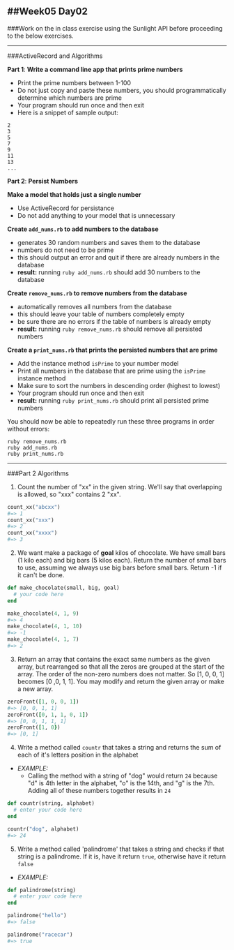 ##Week05 Day02
---

###Work on the in class exercise using the Sunlight API before proceeding to the below exercises.

---

###ActiveRecord and Algorithms

**Part 1**:
**Write a command line app that prints prime numbers**
- Print the prime numbers between 1-100
- Do not just copy and paste these numbers, you should programmatically determine which numbers are prime
- Your program should run once and then exit
- Here is a snippet of sample output:
```
2
3
5
7
9
11
13
...
```

**Part 2**:
**Persist Numbers**

**Make a model that holds just a single number**
- Use ActiveRecord for persistance
- Do not add anything to your model that is unnecessary

**Create ```add_nums.rb``` to add numbers to the database**
- generates 30 random numbers and saves them to the database
- numbers do not need to be prime
- this should output an error and quit if there are already numbers in the database
- **result:** running ```ruby add_nums.rb``` should add 30 numbers to the database

**Create ```remove_nums.rb``` to remove numbers from the database**
- automatically removes all numbers from the database
- this should leave your table of numbers completely empty
- be sure there are no errors if the table of numbers is already empty
- **result:** running ```ruby remove_nums.rb``` should remove all persisted numbers

**Create a ```print_nums.rb``` that prints the persisted numbers that are prime**
- Add the instance method ```isPrime``` to your number model
- Print all numbers in the database that are prime using the ```isPrime``` instance method
- Make sure to sort the numbers in descending order (highest to lowest)
- Your program should run once and then exit
- **result:** running ```ruby print_nums.rb``` should print all persisted prime numbers

You should now be able to repeatedly run these three programs in order without errors:
```
ruby remove_nums.rb
ruby add_nums.rb
ruby print_nums.rb
```

---
###Part 2 Algorithms

1. Count the number of "xx" in the given string. We'll say that overlapping is allowed, so "xxx" contains 2 "xx".

  ```ruby
  count_xx("abcxx")
  #=> 1
  count_xx("xxx")
  #=> 2
  count_xx("xxxx")
  #=> 3
  ```

2. We want make a package of **goal** kilos of chocolate. We have small bars (1 kilo each) and big bars (5 kilos each). Return the number of small bars to use, assuming we always use big bars before small bars. Return -1 if it can't be done.

  ```ruby
  def make_chocolate(small, big, goal)
    # your code here
  end

  make_chocolate(4, 1, 9)
  #=> 4
  make_chocolate(4, 1, 10)
  #=> -1
  make_chocolate(4, 1, 7)
  #=> 2
  ```

3. Return an array that contains the exact same numbers as the given array, but rearranged so that all the zeros are grouped at the start of the array. The order of the non-zero numbers does not matter. So [1, 0, 0, 1] becomes [0 ,0, 1, 1]. You may modify and return the given array or make a new array.

  ```ruby
  zeroFront([1, 0, 0, 1])
  #=> [0, 0, 1, 1]
  zeroFront([0, 1, 1, 0, 1])
  #=> [0, 0, 1, 1, 1]
  zeroFront([1, 0})
  #=> [0, 1]
  ```
4. Write a method called `countr` that takes a string and returns the sum of each of it's letters position in the alphabet
  - *EXAMPLE:*
    - Calling the method with a string of "dog" would return `24` because "d" is 4th letter in the alphabet, "o" is the 14th, and "g" is the 7th. Adding all of these numbers together results in `24`

  ```ruby
  def countr(string, alphabet)
    # enter your code here
  end

  countr("dog", alphabet)
  #=> 24
  ```

5. Write a method called 'palindrome' that takes a string and checks if that string is a palindrome. If it is, have it return `true`, otherwise have it return `false`
  - *EXAMPLE:*

  ```ruby
  def palindrome(string)
    # enter your code here
  end

  palindrome("hello")
  #=> false

  palindrome("racecar")
  #=> true
  ```
